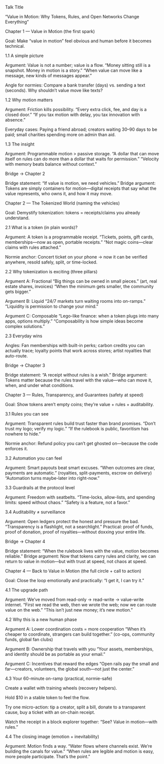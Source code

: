 Talk Title

“Value in Motion: Why Tokens, Rules, and Open Networks Change Everything”

Chapter 1 — Value in Motion (the first spark)

Goal: Make “value in motion” feel obvious and human before it becomes technical.

1.1 A simple picture

Argument: Value is not a number; value is a flow.
“Money sitting still is a snapshot. Money in motion is a story.”
“When value can move like a message, new kinds of messages appear.”

Angle for normies: Compare a bank transfer (days) vs. sending a text (seconds). Why shouldn’t value move like texts?

1.2 Why motion matters

Argument: Friction kills possibility.
“Every extra click, fee, and day is a closed door.”
“If you tax motion with delay, you tax innovation with absence.”

Everyday cases: Paying a friend abroad; creators waiting 30–90 days to be paid; small charities spending more on admin than aid.

1.3 The insight

Argument: Programmable motion > passive storage.
“A dollar that can move itself on rules can do more than a dollar that waits for permission.”
“Velocity with memory beats balance without context.”

Bridge → Chapter 2

Bridge statement: “If value is motion, we need vehicles.”
Bridge argument: Tokens are simply containers for motion—digital receipts that say what the value represents, who owns it, and how it may move.

Chapter 2 — The Tokenized World (naming the vehicles)

Goal: Demystify tokenization: tokens = receipts/claims you already understand.

2.1 What is a token (in plain words)?

Argument: A token is a programmable receipt.
“Tickets, points, gift cards, memberships—now as open, portable receipts.”
“Not magic coins—clear claims with rules attached.”

Normie anchor: Concert ticket on your phone → now it can be verified anywhere, resold safely, split, or time-locked.

2.2 Why tokenization is exciting (three pillars)

Argument A: Fractional
“Big things can be owned in small pieces.” (art, real estate shares, invoices)
“When the minimum gets smaller, the community gets bigger.”

Argument B: Liquid
“24/7 markets turn waiting rooms into on-ramps.”
“Liquidity is permission to change your mind.”

Argument C: Composable
“Lego-like finance: when a token plugs into many apps, options multiply.”
“Composability is how simple ideas become complex solutions.”

2.3 Everyday wins

Angles: Fan memberships with built-in perks; carbon credits you can actually trace; loyalty points that work across stores; artist royalties that auto-route.

Bridge → Chapter 3

Bridge statement: “A receipt without rules is a wish.”
Bridge argument: Tokens matter because the rules travel with the value—who can move it, when, and under what conditions.

Chapter 3 — Rules, Transparency, and Guarantees (safety at speed)

Goal: Show tokens aren’t empty coins; they’re value + rules + auditability.

3.1 Rules you can see

Argument: Transparent rules build trust faster than brand promises.
“Don’t trust my logo; verify my logic.”
“If the rulebook is public, favoritism has nowhere to hide.”

Normie anchor: Refund policy you can’t get ghosted on—because the code enforces it.

3.2 Automation you can feel

Argument: Smart payouts beat smart excuses.
“When outcomes are clear, payments are automatic.” (royalties, split-payments, escrow on delivery)
“Automation turns maybe-later into right-now.”

3.3 Guardrails at the protocol level

Argument: Freedom with seatbelts.
“Time-locks, allow-lists, and spending limits: speed without chaos.”
“Safety is a feature, not a favor.”

3.4 Auditability ≠ surveillance

Argument: Open ledgers protect the honest and pressure the bad.
“Transparency is a flashlight, not a searchlight.”
Practical: proof of funds, proof of donation, proof of royalties—without doxxing your entire life.

Bridge → Chapter 4

Bridge statement: “When the rulebook lives with the value, motion becomes reliable.”
Bridge argument: Now that tokens carry rules and clarity, we can return to value in motion—but with trust at speed, not chaos at speed.

Chapter 4 — Back to Value in Motion (the full circle + call to action)

Goal: Close the loop emotionally and practically: “I get it, I can try it.”

4.1 The upgrade path

Argument: We’ve moved from read-only → read-write → value-write internet.
“First we read the web, then we wrote the web; now we can route value on the web.”
“This isn’t just new money; it’s new motion.”

4.2 Why this is a new human phase

Argument A: Lower coordination costs = more cooperation
“When it’s cheaper to coordinate, strangers can build together.” (co-ops, community funds, global fan clubs)

Argument B: Ownership that travels with you
“Your assets, memberships, and identity should be as portable as your email.”

Argument C: Incentives that reward the edges
“Open rails pay the small and far—creators, volunteers, the global south—not just the center.”

4.3 Your 60-minute on-ramp (practical, normie-safe)

Create a wallet with training wheels (recovery helpers).

Hold $10 in a stable token to feel the flow.

Try one micro-action: tip a creator, split a bill, donate to a transparent cause, buy a ticket with an on-chain receipt.

Watch the receipt in a block explorer together: “See? Value in motion—with rules.”

4.4 The closing image (emotion + inevitability)

Argument: Motion finds a way.
“Water flows where channels exist. We’re building the canals for value.”
“When rules are legible and motion is easy, more people participate. That’s the point.”